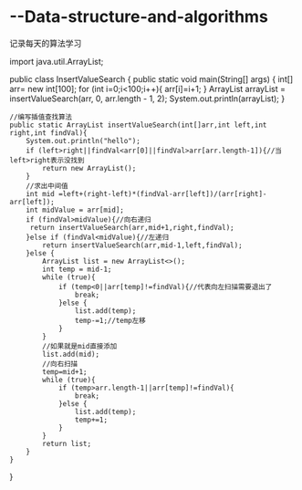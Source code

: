 # --Data-structure-and-algorithms
记录每天的算法学习


import java.util.ArrayList;

public class InsertValueSearch {
    public static void main(String[] args) {
        int[] arr= new int[100];
        for (int i=0;i<100;i++){
            arr[i]=i+1;
        }
        ArrayList arrayList = insertValueSearch(arr, 0, arr.length - 1, 2);
        System.out.println(arrayList);
    }

    //编写插值查找算法
    public static ArrayList insertValueSearch(int[]arr,int left,int right,int findVal){
        System.out.println("hello");
        if (left>right||findVal<arr[0]||findVal>arr[arr.length-1]){//当left>right表示没找到
            return new ArrayList();
        }
        //求出中间值
        int mid =left+(right-left)*(findVal-arr[left])/(arr[right]-arr[left]);
        int midValue = arr[mid];
        if (findVal>midValue){//向右递归
         return insertValueSearch(arr,mid+1,right,findVal);
        }else if (findVal<midValue){//左递归
            return insertValueSearch(arr,mid-1,left,findVal);
        }else {
            ArrayList list = new ArrayList<>();
            int temp = mid-1;
            while (true){
                if (temp<0||arr[temp]!=findVal){//代表向左扫描需要退出了
                    break;
                }else {
                    list.add(temp);
                    temp-=1;//temp左移
                }
            }
            //如果就是mid直接添加
            list.add(mid);
            //向右扫描
            temp=mid+1;
            while (true){
                if (temp>arr.length-1||arr[temp]!=findVal){
                    break;
                }else {
                    list.add(temp);
                    temp+=1;
                }
            }
            return list;
        }
    }
}
